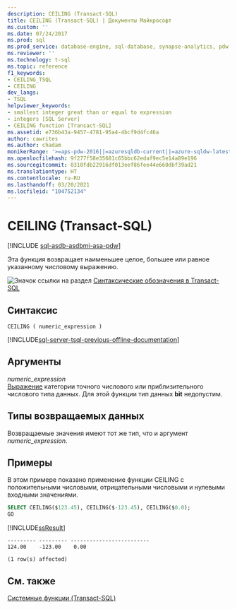 ```yaml
---
description: CEILING (Transact-SQL)
title: CEILING (Transact-SQL) | Документы Майкрософт
ms.custom: ''
ms.date: 07/24/2017
ms.prod: sql
ms.prod_service: database-engine, sql-database, synapse-analytics, pdw
ms.reviewer: ''
ms.technology: t-sql
ms.topic: reference
f1_keywords:
- CEILING_TSQL
- CEILING
dev_langs:
- TSQL
helpviewer_keywords:
- smallest integer great than or equal to expression
- integers [SQL Server]
- CEILING function [Transact-SQL]
ms.assetid: e736b43a-9457-4781-95a4-4bcf9d4fc46a
author: cawrites
ms.author: chadam
monikerRange: '>=aps-pdw-2016||=azuresqldb-current||=azure-sqldw-latest||>=sql-server-2016||>=sql-server-linux-2017||=azuresqldb-mi-current'
ms.openlocfilehash: 9f277f58e35681c65bbc62edaf9ec5e14a89e196
ms.sourcegitcommit: 0310fdb22916df013eef86fee44e660dbf39ad21
ms.translationtype: HT
ms.contentlocale: ru-RU
ms.lasthandoff: 03/20/2021
ms.locfileid: "104752134"
---
```

# <a name="ceiling-transact-sql"></a>CEILING (Transact-SQL)
[!INCLUDE [sql-asdb-asdbmi-asa-pdw](../../includes/applies-to-version/sql-asdb-asdbmi-asa-pdw.md)]

Эта функция возвращает наименьшее целое, большее или равное указанному числовому выражению.
  
![Значок ссылки на раздел](../../database-engine/configure-windows/media/topic-link.gif "Значок ссылки на раздел") [Синтаксические обозначения в Transact-SQL](../../t-sql/language-elements/transact-sql-syntax-conventions-transact-sql.md)
  
## <a name="syntax"></a>Синтаксис  
  
```syntaxsql
CEILING ( numeric_expression )  
```  
  
[!INCLUDE[sql-server-tsql-previous-offline-documentation](../../includes/sql-server-tsql-previous-offline-documentation.md)]

## <a name="arguments"></a>Аргументы
*numeric_expression*  
[Выражение](../../t-sql/language-elements/expressions-transact-sql.md) категории точного числового или приблизительного числового типа данных. Для этой функции тип данных **bit** недопустим.
  
## <a name="return-types"></a>Типы возвращаемых данных
Возвращаемые значения имеют тот же тип, что и аргумент *numeric_expression*.
  
## <a name="examples"></a>Примеры  
В этом примере показано применение функции CEILING с положительными числовыми, отрицательными числовыми и нулевыми входными значениями.
  
```sql
SELECT CEILING($123.45), CEILING($-123.45), CEILING($0.0);  
GO  
```  
  
[!INCLUDE[ssResult](../../includes/ssresult-md.md)]
  
```
--------- --------- -------------------------   
124.00    -123.00    0.00                       
  
(1 row(s) affected)  
```  
  
## <a name="see-also"></a>См. также
[Системные функции (Transact-SQL)](../../relational-databases/system-functions/system-functions-category-transact-sql.md)
  
  
